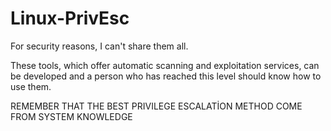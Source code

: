 # Linux-PrivEsc

For security reasons, I can't share them all.

These tools, which offer automatic scanning and exploitation services, can be developed and a person who has reached this level should know how to use them.

REMEMBER THAT THE BEST PRIVILEGE ESCALATİON METHOD COME FROM SYSTEM KNOWLEDGE
